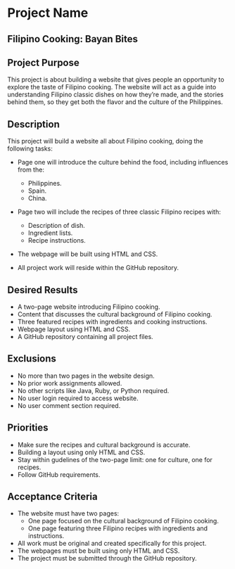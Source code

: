 # Project Name
## Filipino Cooking: Bayan Bites

## Project Purpose
This project is about building a website that gives people an opportunity to explore the taste of Filipino cooking. The website will act as a guide into understanding Filipino classic dishes on how they’re made, and the stories behind them, so they get both the flavor and the culture of the Philippines.

## Description
This project will build a website all about Filipino cooking, doing the following tasks:
- Page one will introduce the culture behind the food, including influences from the:
  - Philippines.
  - Spain.
  - China.
- Page two will include the recipes of three classic Filipino recipes with:
  - Description of dish. 
  - Ingredient lists.
  - Recipe instructions.
  
- The webpage will be built using HTML and CSS.
- All project work will reside within the GitHub repository.

## Desired Results
- A two-page website introducing Filipino cooking.
- Content that discusses the cultural background of Filipino cooking.
- Three featured recipes with ingredients and cooking instructions.
- Webpage layout using HTML and CSS.
- A GitHub repository containing all project files.

## Exclusions
- No more than two pages in the website design.
- No prior work assignments allowed. 
- No other scripts like Java, Ruby, or Python required.
- No user login required to access website.
- No user comment section required.

## Priorities
- Make sure the recipes and cultural background is accurate.
- Building a layout using only HTML and CSS.
- Stay within gudelines of the two-page limit: one for culture, one for recipes.
- Follow GitHub requirements.

## Acceptance Criteria
- The website must have two pages:
  - One page focused on the cultural background of Filipino cooking.
  - One page featuring three Filipino recipes with ingredients and instructions.
- All work must be original and created specifically for this project.
- The webpages must be built using only HTML and CSS.
- The project must be submitted through the GitHub repository.



